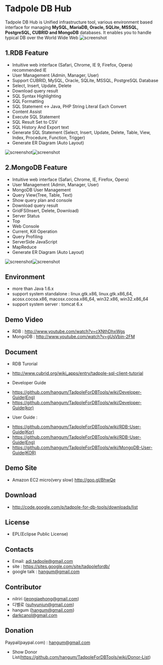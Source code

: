 Tadpole DB Hub
==
Tadpole DB Hub is Unified infrastructure tool, various environment based interface for managing <b>MySQL, MariaDB, Oracle, SQLite, MSSQL, PostgreSQL, CUBRID and MongoDB</b> databases. 
It enables you to handle typical DB over the World Wide Web
![screenshot](https://sites.google.com/site/tadpolefordb/_/rsrc/1344090383946/home/TadpoleForDBToolsArch.png?height=359&width=420)

1.RDB Feature
-
* Intuitive web interface (Safari, Chrome, IE 9, Firefox, Opera) recommended IE
* User Management (Admin, Manager, User)
* Support CUBRID, MySQL, Oracle, SQLite, MSSQL, PostgreSQL Database
* Select, Insert, Update, Delete
* Download query result 
* SQL Syntax Highlighting
* SQL Formatting
* SQL Statement <-> Java, PHP String Literal Each Convert
* Content Assist
* Execute SQL Statement
* SQL Result Set to CSV
* SQL History And Export text
* Generate SQL Statement (Select, Insert, Update, Delete, Table, View, Index, Procedure, Function, Trigger)
* Generate ER Diagram (Auto Layout)

![screenshot](https://sites.google.com/site/tadpolefordb/_/rsrc/1359544319131/home/RDB-ERD-EDITOR.png?height=339&width=400)![screenshot](https://sites.google.com/site/tadpolefordb/_/rsrc/1359544341191/home/RDB-SQL-EDITOR.png?height=339&width=400)

2.MongoDB Feature
-
* Intuitive web interface (Safari, Chrome, IE, Firefox, Opera)
* User Management (Admin, Manager, User)
* MongoDB User Management
* Query View(Tree, Table, Text) 
* Show query plan and console
* Download query result 
* GridFS(Insert, Delete, Download) 
* Server Status
* Top
* Web Console
* Current, Kill Operation
* Query Profiling
* ServerSide JavaScript
* MapReduce
* Generate ER Diagram (Auto Layout)

![screenshot](https://sites.google.com/site/tadpolefordb/_/rsrc/1359544395340/home/mongodb-erd.png?height=339&width=400)![screenshot](https://sites.google.com/site/tadpolefordb/_/rsrc/1359544427527/home/MONGODB-INSTANCE.png?height=339&width=400)

Environment
-
* more than Java 1.6.x
* support system standalone : linux.gtk.x86, linux.gtk.x86_64, acosx.cocoa.x86, macosx.cocoa.x86_64, win32.x86, win32.x86_64
* support system server : tomcat 6.x 

Demo Video
-
* RDB : http://www.youtube.com/watch?v=cXNthDhxWgs
* MongoDB : http://www.youtube.com/watch?v=gUsVbin-2FM

Document
-
* RDB Turorial 
 - http://www.cubrid.org/wiki_apps/entry/tadpole-sql-client-tutorial
* Developer Guide 
 - https://github.com/hangum/TadpoleForDBTools/wiki/Developer-Guide(Eng)
 - https://github.com/hangum/TadpoleForDBTools/wiki/Developer-Guide(kor)
* User Guide : 
 - https://github.com/hangum/TadpoleForDBTools/wiki/RDB-User-Guide(Kor)
 - https://github.com/hangum/TadpoleForDBTools/wiki/RDB-User-Guide(Eng)
 - https://github.com/hangum/TadpoleForDBTools/wiki/MongoDB-User-Guide(KOR)

Demo Site
-
* Amazon EC2 micro(very slow) http://goo.gl/BhwQe
 
Download
-
* http://code.google.com/p/tadpole-for-db-tools/downloads/list
 
License
-
* EPL(Eclipse Public License)

Contacts
-
* Email: adi.tadpole@gmail.com
* site : https://sites.google.com/site/tadpolefordb/
* google talk : hangum@gmail.com

Contributor
-
* nilriri (jeongjaehong@gmail.com)
* 디벨로 (suhyunjun@gmail.com)
* hangum (hangum@gmail.com)
* darkcanol@gmail.com

Donation
- 
Paypal(paypal.com) : hangum@gmail.com
- Show Donor List(https://github.com/hangum/TadpoleForDBTools/wiki/Donor-List)